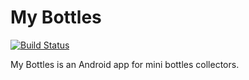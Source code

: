# My Bottles
[![Build Status](https://travis-ci.org/bzzzil/bottles.svg?branch=master)](https://travis-ci.org/bzzzil/bottles)

My Bottles is an Android app for mini bottles collectors.
